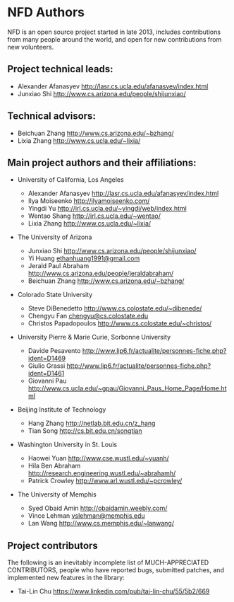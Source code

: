 NFD Authors
===========

NFD is an open source project started in late 2013, includes contributions
from many people around the world, and open for new contributions from new
volunteers.


## Project technical leads:

* Alexander Afanasyev <http://lasr.cs.ucla.edu/afanasyev/index.html>
* Junxiao Shi         <http://www.cs.arizona.edu/people/shijunxiao/>


## Technical advisors:

* Beichuan Zhang      <http://www.cs.arizona.edu/~bzhang/>
* Lixia Zhang         <http://www.cs.ucla.edu/~lixia/>


## Main project authors and their affiliations:

* University of California, Los Angeles

    * Alexander Afanasyev <http://lasr.cs.ucla.edu/afanasyev/index.html>
    * Ilya Moiseenko      <http://ilyamoiseenko.com/>
    * Yingdi Yu           <http://irl.cs.ucla.edu/~yingdi/web/index.html>
    * Wentao Shang        <http://irl.cs.ucla.edu/~wentao/>
    * Lixia Zhang         <http://www.cs.ucla.edu/~lixia/>

* The University of Arizona

    * Junxiao Shi         <http://www.cs.arizona.edu/people/shijunxiao/>
    * Yi Huang            <ethanhuang1991@gmail.com>
    * Jerald Paul Abraham <http://www.cs.arizona.edu/people/jeraldabraham/>
    * Beichuan Zhang      <http://www.cs.arizona.edu/~bzhang/>

* Colorado State University

    * Steve DiBenedetto     <http://www.cs.colostate.edu/~dibenede/>
    * Chengyu Fan           <chengyu@cs.colostate.edu>
    * Christos Papadopoulos <http://www.cs.colostate.edu/~christos/>

* University Pierre & Marie Curie, Sorbonne University

    * Davide Pesavento    <http://www.lip6.fr/actualite/personnes-fiche.php?ident=D1469>
    * Giulio Grassi       <http://www.lip6.fr/actualite/personnes-fiche.php?ident=D1461>
    * Giovanni Pau        <http://www.cs.ucla.edu/~gpau/Giovanni_Paus_Home_Page/Home.html>

* Beijing Institute of Technology

    * Hang Zhang          <http://netlab.bit.edu.cn/z_hang>
    * Tian Song           <http://cs.bit.edu.cn/songtian>

* Washington University in St. Louis

    * Haowei Yuan         <http://www.cse.wustl.edu/~yuanh/>
    * Hila Ben Abraham    <http://research.engineering.wustl.edu/~abrahamh/>
    * Patrick Crowley     <http://www.arl.wustl.edu/~pcrowley/>

* The University of Memphis

    * Syed Obaid Amin     <http://obaidamin.weebly.com/>
    * Vince Lehman        <vslehman@memphis.edu>
    * Lan Wang            <http://www.cs.memphis.edu/~lanwang/>

## Project contributors

The following is an inevitably incomplete list of MUCH-APPRECIATED CONTRIBUTORS,
people who have reported bugs, submitted patches, and implemented new features
in the library:

* Tai-Lin Chu             <https://www.linkedin.com/pub/tai-lin-chu/55/5b2/669>
